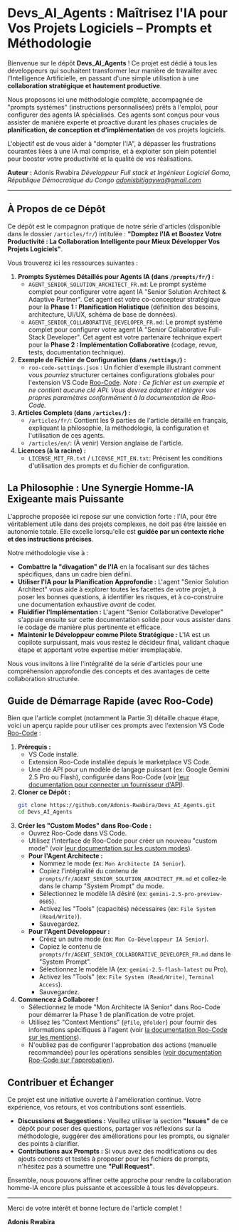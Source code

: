 # Devs_AI_Agents : Maîtrisez l'IA pour Vos Projets Logiciels – Prompts et Méthodologie

Bienvenue sur le dépôt **Devs_AI_Agents** ! Ce projet est dédié à tous les développeurs qui souhaitent transformer leur manière de travailler avec l'Intelligence Artificielle, en passant d'une simple utilisation à une **collaboration stratégique et hautement productive**.

Nous proposons ici une méthodologie complète, accompagnée de "prompts systèmes" (instructions personnalisées) prêts à l'emploi, pour configurer des agents IA spécialisés. Ces agents sont conçus pour vous assister de manière experte et proactive durant les phases cruciales de **planification, de conception et d'implémentation** de vos projets logiciels.

L'objectif est de vous aider à "dompter l'IA", à dépasser les frustrations courantes liées à une IA mal comprise, et à exploiter son plein potentiel pour booster votre productivité et la qualité de vos réalisations.

**Auteur :** Adonis Rwabira
*Développeur Full stack et Ingénieur Logiciel*
*Goma, République Démocratique du Congo*
*adonisbitigaywa@gmail.com*

---

## À Propos de ce Dépôt

Ce dépôt est le compagnon pratique de notre série d'articles (disponible dans le dossier `/articles/fr/`) intitulée : **"Domptez l'IA et Boostez Votre Productivité : La Collaboration Intelligente pour Mieux Développer Vos Projets Logiciels"**.

Vous trouverez ici les ressources suivantes :

1.  **Prompts Systèmes Détaillés pour Agents IA (dans `/prompts/fr/`) :**
    *   `AGENT_SENIOR_SOLUTION_ARCHITECT_FR.md`: Le prompt système complet pour configurer votre agent IA "Senior Solution Architect & Adaptive Partner". Cet agent est votre co-concepteur stratégique pour la **Phase 1 : Planification Holistique** (définition des besoins, architecture, UI/UX, schéma de base de données).
    *   `AGENT_SENIOR_COLLABORATIVE_DEVELOPER_FR.md`: Le prompt système complet pour configurer votre agent IA "Senior Collaborative Full-Stack Developer". Cet agent est votre partenaire technique expert pour la **Phase 2 : Implémentation Collaborative** (codage, revue, tests, documentation technique).
2.  **Exemple de Fichier de Configuration (dans `/settings/`) :**
    *   `roo-code-settings.json` : Un fichier d'exemple illustrant comment vous *pourriez* structurer certaines configurations globales pour l'extension VS Code [Roo-Code](https://docs.roocode.com/). *Note : Ce fichier est un exemple et ne contient aucune clé API. Vous devrez adapter et intégrer vos propres paramètres conformément à la documentation de Roo-Code.*
3.  **Articles Complets (dans `/articles/`) :**
    *   `/articles/fr/`: Contient les 9 parties de l'article détaillé en français, expliquant la philosophie, la méthodologie, la configuration et l'utilisation de ces agents.
    *   `/articles/en/`: (À venir) Version anglaise de l'article.
4.  **Licences (à la racine) :**
    *   `LICENSE_MIT_FR.txt` / `LICENSE_MIT_EN.txt`: Précisent les conditions d'utilisation des prompts et du fichier de configuration.

## La Philosophie : Une Synergie Homme-IA Exigeante mais Puissante

L'approche proposée ici repose sur une conviction forte : l'IA, pour être véritablement utile dans des projets complexes, ne doit pas être laissée en autonomie totale. Elle excelle lorsqu'elle est **guidée par un contexte riche et des instructions précises**.

Notre méthodologie vise à :
*   **Combattre la "divagation" de l'IA** en la focalisant sur des tâches spécifiques, dans un cadre bien défini.
*   **Utiliser l'IA pour la Planification Approfondie :** L'agent "Senior Solution Architect" vous aide à explorer toutes les facettes de votre projet, à poser les bonnes questions, à identifier les risques, et à co-construire une documentation exhaustive *avant* de coder.
*   **Fluidifier l'Implémentation :** L'agent "Senior Collaborative Developer" s'appuie ensuite sur cette documentation solide pour vous assister dans le codage de manière plus pertinente et efficace.
*   **Maintenir le Développeur comme Pilote Stratégique :** L'IA est un copilote surpuissant, mais vous restez le décideur final, validant chaque étape et apportant votre expertise métier irremplaçable.

Nous vous invitons à lire l'intégralité de la série d'articles pour une compréhension approfondie des concepts et des avantages de cette collaboration structurée.

## Guide de Démarrage Rapide (avec Roo-Code)

Bien que l'article complet (notamment la Partie 3) détaille chaque étape, voici un aperçu rapide pour utiliser ces prompts avec l'extension VS Code [Roo-Code](https://docs.roocode.com/) :

1.  **Prérequis :**
    *   VS Code installé.
    *   Extension Roo-Code installée depuis le marketplace VS Code.
    *   Une clé API pour un modèle de langage puissant (ex: Google Gemini 2.5 Pro ou Flash), configurée dans Roo-Code (voir [leur documentation pour connecter un fournisseur d'API](https://docs.roocode.com/getting-started/connecting-api-provider)).
2.  **Cloner ce Dépôt :**
    ```bash
    git clone https://github.com/Adonis-Rwabira/Devs_AI_Agents.git
    cd Devs_AI_Agents
    ```
3.  **Créer les "Custom Modes" dans Roo-Code :**
    *   Ouvrez Roo-Code dans VS Code.
    *   Utilisez l'interface de Roo-Code pour créer un nouveau "custom mode" (voir [leur documentation sur les custom modes](https://docs.roocode.com/features/custom-modes)).
    *   **Pour l'Agent Architecte :**
        *   Nommez le mode (ex: `Mon Architecte IA Senior`).
        *   Copiez l'intégralité du contenu de `prompts/fr/AGENT_SENIOR_SOLUTION_ARCHITECT_FR.md` et collez-le dans le champ "System Prompt" du mode.
        *   Sélectionnez le modèle IA désiré (ex: `gemini-2.5-pro-preview-0605`).
        *   Activez les "Tools" (capacités) nécessaires (ex: `File System (Read/Write)`).
        *   Sauvegardez.
    *   **Pour l'Agent Développeur :**
        *   Créez un autre mode (ex: `Mon Co-Développeur IA Senior`).
        *   Copiez le contenu de `prompts/fr/AGENT_SENIOR_COLLABORATIVE_DEVELOPER_FR.md` dans le "System Prompt".
        *   Sélectionnez le modèle IA (ex: `gemini-2.5-flash-latest` ou Pro).
        *   Activez les "Tools" (ex: `File System (Read/Write)`, `Terminal Access`).
        *   Sauvegardez.
4.  **Commencez à Collaborer !**
    *   Sélectionnez le mode "Mon Architecte IA Senior" dans Roo-Code pour démarrer la Phase 1 de planification de votre projet.
    *   Utilisez les "Context Mentions" (`@file`, `@folder`) pour fournir des informations spécifiques à l'agent (voir [la documentation Roo-Code sur les mentions](https://docs.roocode.com/basic-usage/context-mentions)).
    *   N'oubliez pas de configurer l'approbation des actions (manuelle recommandée) pour les opérations sensibles ([voir documentation Roo-Code sur l'approbation](https://docs.roocode.com/features/auto-approving-actions)).

## Contribuer et Échanger

Ce projet est une initiative ouverte à l'amélioration continue. Votre expérience, vos retours, et vos contributions sont essentiels.

*   **Discussions et Suggestions :** Veuillez utiliser la section **"Issues"** de ce dépôt pour poser des questions, partager vos réflexions sur la méthodologie, suggérer des améliorations pour les prompts, ou signaler des points à clarifier.
*   **Contributions aux Prompts :** Si vous avez des modifications ou des ajouts concrets et testés à proposer pour les fichiers de prompts, n'hésitez pas à soumettre une **"Pull Request"**.

Ensemble, nous pouvons affiner cette approche pour rendre la collaboration homme-IA encore plus puissante et accessible à tous les développeurs.

---

Merci de votre intérêt et bonne lecture de l'article complet !

**Adonis Rwabira**
